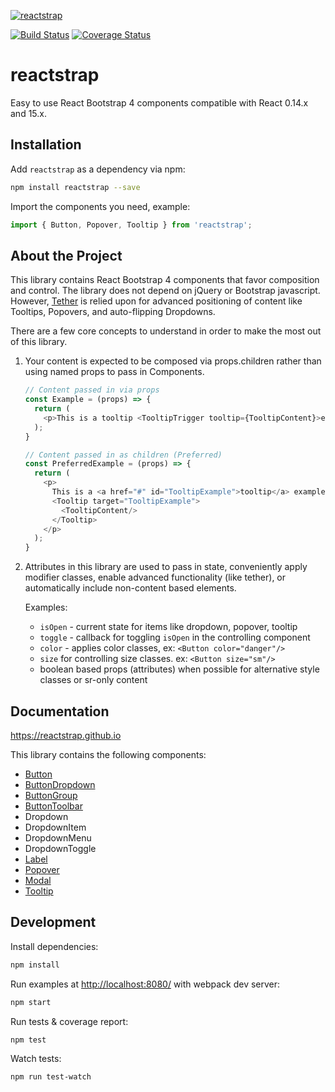 [![reactstrap](https://cloud.githubusercontent.com/assets/399776/13906899/1de62f0c-ee9f-11e5-95c0-c515fee8e918.png)](https://reactstrap.github.io)

[![Build Status](https://travis-ci.org/reactstrap/reactstrap.svg?branch=master)](https://travis-ci.org/reactstrap/reactstrap) [![Coverage Status](https://coveralls.io/repos/github/reactstrap/reactstrap/badge.svg?branch=master)](https://coveralls.io/github/reactstrap/reactstrap?branch=master)

# reactstrap

Easy to use React Bootstrap 4 components compatible with React 0.14.x and 15.x.


## Installation

Add `reactstrap` as a dependency via npm:

```sh
npm install reactstrap --save
```

Import the components you need, example:

```js
import { Button, Popover, Tooltip } from 'reactstrap';
```

## About the Project

This library contains React Bootstrap 4 components that favor composition and control. The library does not depend on jQuery or Bootstrap javascript. However, [Tether](http://tether.io/) is relied upon for advanced positioning of content like Tooltips, Popovers, and auto-flipping Dropdowns.

There are a few core concepts to understand in order to make the most out of this library.

1. Your content is expected to be composed via props.children rather than using named props to pass in Components.

    ```js
    // Content passed in via props
    const Example = (props) => {
      return (
        <p>This is a tooltip <TooltipTrigger tooltip={TooltipContent}>example</TooltipTrigger>!</p>
      );
    }

    // Content passed in as children (Preferred)
    const PreferredExample = (props) => {
      return (
        <p>
          This is a <a href="#" id="TooltipExample">tooltip</a> example.
          <Tooltip target="TooltipExample">
            <TooltipContent/>
          </Tooltip>
        </p>
      );
    }
    ```

2. Attributes in this library are used to pass in state, conveniently apply modifier classes, enable advanced functionality (like tether), or automatically include non-content based elements.

    Examples:

    - `isOpen` - current state for items like dropdown, popover, tooltip
    - `toggle` - callback for toggling `isOpen` in the controlling component
    - `color` - applies color classes, ex: `<Button color="danger"/>`
    - `size` for controlling size classes. ex: `<Button size="sm"/>`
    - boolean based props (attributes) when possible for alternative style classes or sr-only content


## Documentation

https://reactstrap.github.io

This library contains the following components:

 - [Button](https://reactstrap.github.io/components/buttons)
 - [ButtonDropdown](https://reactstrap.github.io/components/button-dropdown)
 - [ButtonGroup](https://reactstrap.github.io/components/button-group)
 - [ButtonToolbar](https://reactstrap.github.io/components/button-group)
 - Dropdown
 - DropdownItem
 - DropdownMenu
 - DropdownToggle
 - [Label](https://reactstrap.github.io/components/labels)
 - [Popover](https://reactstrap.github.io/components/popovers)
 - [Modal](https://reactstrap.github.io/components/modals)
 - [Tooltip](https://reactstrap.github.io/components/tooltips)

## Development

Install dependencies:

```sh
npm install
```

Run examples at [http://localhost:8080/](http://localhost:8080/) with webpack dev server:

```sh
npm start
```

Run tests & coverage report:

```sh
npm test
```

Watch tests:

```sh
npm run test-watch
```

